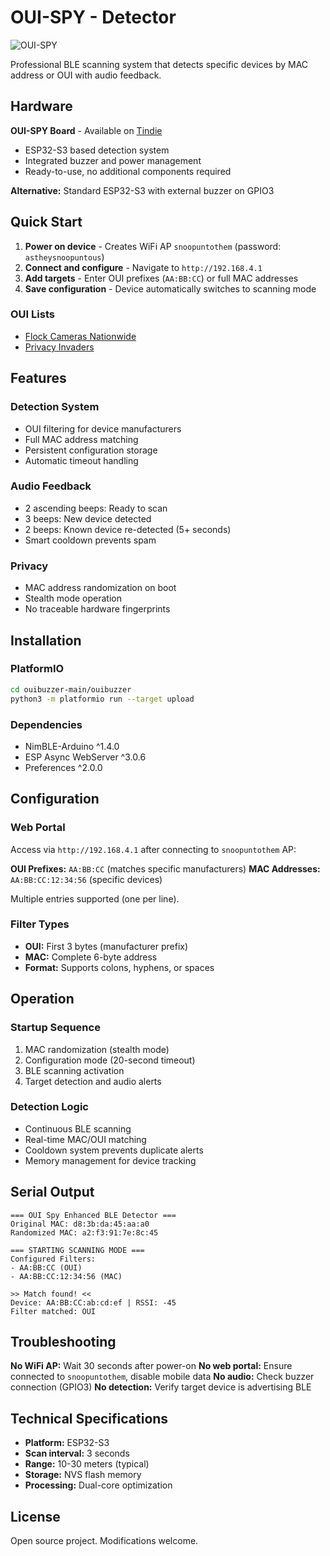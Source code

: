 # OUI-SPY - Detector

![OUI-SPY](ouispy.png)

Professional BLE scanning system that detects specific devices by MAC address or OUI with audio feedback.

## Hardware

**OUI-SPY Board** - Available on [Tindie](https://www.tindie.com)
- ESP32-S3 based detection system
- Integrated buzzer and power management
- Ready-to-use, no additional components required

**Alternative:** Standard ESP32-S3 with external buzzer on GPIO3

## Quick Start

1. **Power on device** - Creates WiFi AP `snoopuntothem` (password: `astheysnoopuntous`)
2. **Connect and configure** - Navigate to `http://192.168.4.1`
3. **Add targets** - Enter OUI prefixes (`AA:BB:CC`) or full MAC addresses
4. **Save configuration** - Device automatically switches to scanning mode

### OUI Lists
- [Flock Cameras Nationwide](https://github.com/lukeswitz/ouispy-foxhunter/blob/main/OUIs/flock.md)
- [Privacy Invaders](https://github.com/lukeswitz/ouispy-foxhunter/blob/main/OUIs/privacy_invaders.md)

## Features

### Detection System
- OUI filtering for device manufacturers
- Full MAC address matching
- Persistent configuration storage
- Automatic timeout handling

### Audio Feedback
- 2 ascending beeps: Ready to scan
- 3 beeps: New device detected
- 2 beeps: Known device re-detected (5+ seconds)
- Smart cooldown prevents spam

### Privacy
- MAC address randomization on boot
- Stealth mode operation
- No traceable hardware fingerprints

## Installation

### PlatformIO
```bash
cd ouibuzzer-main/ouibuzzer
python3 -m platformio run --target upload
```

### Dependencies
- NimBLE-Arduino ^1.4.0
- ESP Async WebServer ^3.0.6
- Preferences ^2.0.0

## Configuration

### Web Portal
Access via `http://192.168.4.1` after connecting to `snoopuntothem` AP:

**OUI Prefixes:** `AA:BB:CC` (matches specific manufacturers)
**MAC Addresses:** `AA:BB:CC:12:34:56` (specific devices)

Multiple entries supported (one per line).

### Filter Types
- **OUI:** First 3 bytes (manufacturer prefix)
- **MAC:** Complete 6-byte address
- **Format:** Supports colons, hyphens, or spaces

## Operation

### Startup Sequence
1. MAC randomization (stealth mode)
2. Configuration mode (20-second timeout)
3. BLE scanning activation
4. Target detection and audio alerts

### Detection Logic
- Continuous BLE scanning
- Real-time MAC/OUI matching
- Cooldown system prevents duplicate alerts
- Memory management for device tracking

## Serial Output

```
=== OUI Spy Enhanced BLE Detector ===
Original MAC: d8:3b:da:45:aa:a0
Randomized MAC: a2:f3:91:7e:8c:45

=== STARTING SCANNING MODE ===
Configured Filters:
- AA:BB:CC (OUI)
- AA:BB:CC:12:34:56 (MAC)

>> Match found! <<
Device: AA:BB:CC:ab:cd:ef | RSSI: -45
Filter matched: OUI
```

## Troubleshooting

**No WiFi AP:** Wait 30 seconds after power-on
**No web portal:** Ensure connected to `snoopuntothem`, disable mobile data
**No audio:** Check buzzer connection (GPIO3)
**No detection:** Verify target device is advertising BLE

## Technical Specifications

- **Platform:** ESP32-S3
- **Scan interval:** 3 seconds
- **Range:** 10-30 meters (typical)
- **Storage:** NVS flash memory
- **Processing:** Dual-core optimization

## License

Open source project. Modifications welcome. 
